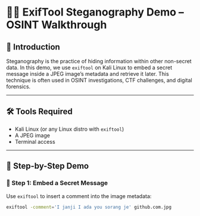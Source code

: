 # 🕵️‍♂️ ExifTool Steganography Demo – OSINT Walkthrough

## 📌 Introduction

Steganography is the practice of hiding information within other non-secret data. In this demo, we use `exiftool` on Kali Linux to embed a secret message inside a JPEG image’s metadata and retrieve it later. This technique is often used in OSINT investigations, CTF challenges, and digital forensics.

---

## 🛠️ Tools Required

- Kali Linux (or any Linux distro with `exiftool`)
- A JPEG image
- Terminal access

---

## 🧪 Step-by-Step Demo

### 🔹 Step 1: Embed a Secret Message

Use `exiftool` to insert a comment into the image metadata:

```bash
exiftool -comment='I janji I ada you sorang je' github.com.jpg

